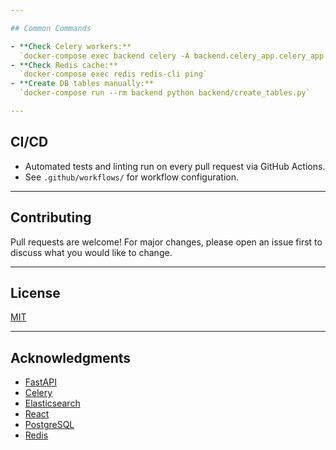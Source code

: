 ```yaml
---

## Common Commands

- **Check Celery workers:**  
  `docker-compose exec backend celery -A backend.celery_app.celery_app status`
- **Check Redis cache:**  
  `docker-compose exec redis redis-cli ping`
- **Create DB tables manually:**  
  `docker-compose run --rm backend python backend/create_tables.py`

---
```


## CI/CD

- Automated tests and linting run on every pull request via GitHub Actions.
- See `.github/workflows/` for workflow configuration.

---

## Contributing

Pull requests are welcome! For major changes, please open an issue first to discuss what you would like to change.

---

## License

[MIT](LICENSE)

---

## Acknowledgments

- [FastAPI](https://fastapi.tiangolo.com/)
- [Celery](https://docs.celeryq.dev/)
- [Elasticsearch](https://www.elastic.co/elasticsearch/)
- [React](https://react.dev/)
- [PostgreSQL](https://www.postgresql.org/)
- [Redis](https://redis.io/)